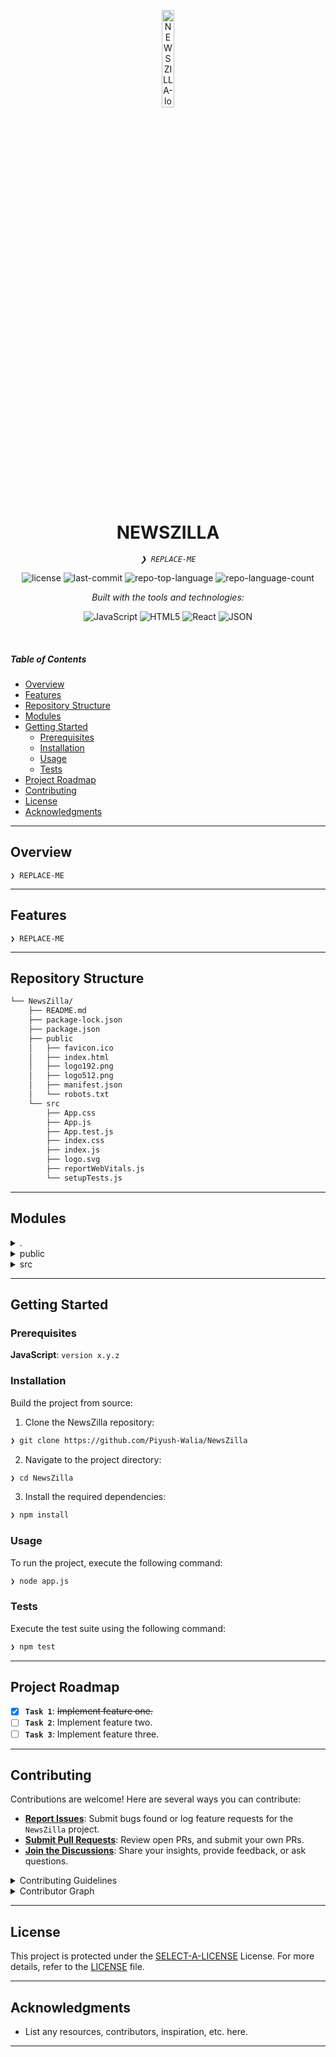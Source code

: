 <p align="center">
  <img src="https://img.icons8.com/?size=512&id=55494&format=png" width="20%" alt="NEWSZILLA-logo">
</p>
<p align="center">
    <h1 align="center">NEWSZILLA</h1>
</p>
<p align="center">
    <em><code>❯ REPLACE-ME</code></em>
</p>
<p align="center">
	<img src="https://img.shields.io/github/license/Piyush-Walia/NewsZilla?style=flat&logo=opensourceinitiative&logoColor=white&color=0080ff" alt="license">
	<img src="https://img.shields.io/github/last-commit/Piyush-Walia/NewsZilla?style=flat&logo=git&logoColor=white&color=0080ff" alt="last-commit">
	<img src="https://img.shields.io/github/languages/top/Piyush-Walia/NewsZilla?style=flat&color=0080ff" alt="repo-top-language">
	<img src="https://img.shields.io/github/languages/count/Piyush-Walia/NewsZilla?style=flat&color=0080ff" alt="repo-language-count">
</p>
<p align="center">
		<em>Built with the tools and technologies:</em>
</p>
<p align="center">
	<img src="https://img.shields.io/badge/JavaScript-F7DF1E.svg?style=flat&logo=JavaScript&logoColor=black" alt="JavaScript">
	<img src="https://img.shields.io/badge/HTML5-E34F26.svg?style=flat&logo=HTML5&logoColor=white" alt="HTML5">
	<img src="https://img.shields.io/badge/React-61DAFB.svg?style=flat&logo=React&logoColor=black" alt="React">
	<img src="https://img.shields.io/badge/JSON-000000.svg?style=flat&logo=JSON&logoColor=white" alt="JSON">
</p>

<br>

#####  Table of Contents

- [ Overview](#-overview)
- [ Features](#-features)
- [ Repository Structure](#-repository-structure)
- [ Modules](#-modules)
- [ Getting Started](#-getting-started)
    - [ Prerequisites](#-prerequisites)
    - [ Installation](#-installation)
    - [ Usage](#-usage)
    - [ Tests](#-tests)
- [ Project Roadmap](#-project-roadmap)
- [ Contributing](#-contributing)
- [ License](#-license)
- [ Acknowledgments](#-acknowledgments)

---

##  Overview

<code>❯ REPLACE-ME</code>

---

##  Features

<code>❯ REPLACE-ME</code>

---

##  Repository Structure

```sh
└── NewsZilla/
    ├── README.md
    ├── package-lock.json
    ├── package.json
    ├── public
    │   ├── favicon.ico
    │   ├── index.html
    │   ├── logo192.png
    │   ├── logo512.png
    │   ├── manifest.json
    │   └── robots.txt
    └── src
        ├── App.css
        ├── App.js
        ├── App.test.js
        ├── index.css
        ├── index.js
        ├── logo.svg
        ├── reportWebVitals.js
        └── setupTests.js
```

---

##  Modules

<details closed><summary>.</summary>

| File | Summary |
| --- | --- |
| [package.json](https://github.com/Piyush-Walia/NewsZilla/blob/main/package.json) | <code>❯ REPLACE-ME</code> |
| [package-lock.json](https://github.com/Piyush-Walia/NewsZilla/blob/main/package-lock.json) | <code>❯ REPLACE-ME</code> |

</details>

<details closed><summary>public</summary>

| File | Summary |
| --- | --- |
| [index.html](https://github.com/Piyush-Walia/NewsZilla/blob/main/public/index.html) | <code>❯ REPLACE-ME</code> |
| [manifest.json](https://github.com/Piyush-Walia/NewsZilla/blob/main/public/manifest.json) | <code>❯ REPLACE-ME</code> |
| [robots.txt](https://github.com/Piyush-Walia/NewsZilla/blob/main/public/robots.txt) | <code>❯ REPLACE-ME</code> |

</details>

<details closed><summary>src</summary>

| File | Summary |
| --- | --- |
| [reportWebVitals.js](https://github.com/Piyush-Walia/NewsZilla/blob/main/src/reportWebVitals.js) | <code>❯ REPLACE-ME</code> |
| [App.test.js](https://github.com/Piyush-Walia/NewsZilla/blob/main/src/App.test.js) | <code>❯ REPLACE-ME</code> |
| [setupTests.js](https://github.com/Piyush-Walia/NewsZilla/blob/main/src/setupTests.js) | <code>❯ REPLACE-ME</code> |
| [App.js](https://github.com/Piyush-Walia/NewsZilla/blob/main/src/App.js) | <code>❯ REPLACE-ME</code> |
| [App.css](https://github.com/Piyush-Walia/NewsZilla/blob/main/src/App.css) | <code>❯ REPLACE-ME</code> |
| [index.js](https://github.com/Piyush-Walia/NewsZilla/blob/main/src/index.js) | <code>❯ REPLACE-ME</code> |
| [index.css](https://github.com/Piyush-Walia/NewsZilla/blob/main/src/index.css) | <code>❯ REPLACE-ME</code> |

</details>

---

##  Getting Started

###  Prerequisites

**JavaScript**: `version x.y.z`

###  Installation

Build the project from source:

1. Clone the NewsZilla repository:
```sh
❯ git clone https://github.com/Piyush-Walia/NewsZilla
```

2. Navigate to the project directory:
```sh
❯ cd NewsZilla
```

3. Install the required dependencies:
```sh
❯ npm install
```

###  Usage

To run the project, execute the following command:

```sh
❯ node app.js
```

###  Tests

Execute the test suite using the following command:

```sh
❯ npm test
```

---

##  Project Roadmap

- [X] **`Task 1`**: <strike>Implement feature one.</strike>
- [ ] **`Task 2`**: Implement feature two.
- [ ] **`Task 3`**: Implement feature three.

---

##  Contributing

Contributions are welcome! Here are several ways you can contribute:

- **[Report Issues](https://github.com/Piyush-Walia/NewsZilla/issues)**: Submit bugs found or log feature requests for the `NewsZilla` project.
- **[Submit Pull Requests](https://github.com/Piyush-Walia/NewsZilla/blob/main/CONTRIBUTING.md)**: Review open PRs, and submit your own PRs.
- **[Join the Discussions](https://github.com/Piyush-Walia/NewsZilla/discussions)**: Share your insights, provide feedback, or ask questions.

<details closed>
<summary>Contributing Guidelines</summary>

1. **Fork the Repository**: Start by forking the project repository to your github account.
2. **Clone Locally**: Clone the forked repository to your local machine using a git client.
   ```sh
   git clone https://github.com/Piyush-Walia/NewsZilla
   ```
3. **Create a New Branch**: Always work on a new branch, giving it a descriptive name.
   ```sh
   git checkout -b new-feature-x
   ```
4. **Make Your Changes**: Develop and test your changes locally.
5. **Commit Your Changes**: Commit with a clear message describing your updates.
   ```sh
   git commit -m 'Implemented new feature x.'
   ```
6. **Push to github**: Push the changes to your forked repository.
   ```sh
   git push origin new-feature-x
   ```
7. **Submit a Pull Request**: Create a PR against the original project repository. Clearly describe the changes and their motivations.
8. **Review**: Once your PR is reviewed and approved, it will be merged into the main branch. Congratulations on your contribution!
</details>

<details closed>
<summary>Contributor Graph</summary>
<br>
<p align="left">
   <a href="https://github.com{/Piyush-Walia/NewsZilla/}graphs/contributors">
      <img src="https://contrib.rocks/image?repo=Piyush-Walia/NewsZilla">
   </a>
</p>
</details>

---

##  License

This project is protected under the [SELECT-A-LICENSE](https://choosealicense.com/licenses) License. For more details, refer to the [LICENSE](https://choosealicense.com/licenses/) file.

---

##  Acknowledgments

- List any resources, contributors, inspiration, etc. here.

---
